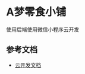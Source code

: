 # A梦零食小铺

使用后端使用微信小程序云开发

## 参考文档

- [云开发文档](https://developers.weixin.qq.com/miniprogram/dev/wxcloud/basis/getting-started.html)

